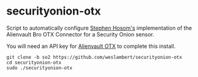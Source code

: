 # securityonion-otx
Script to automatically configure [Stephen Hosom's](https://github.com/hosom/bro-otx) implementation of the Alienvault Bro OTX Connector for a Security Onion sensor.

You will need an API key for [Alienvault OTX](https://otx.alienvault.com/) to complete this install.
```
git clone -b so2 https://github.com/weslambert/securityonion-otx
cd securityonion-otx
sudo ./securityonion-otx
```
